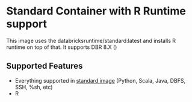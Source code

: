 # Standard Container with R Runtime support

This image uses the databricksruntime/standard:latest and installs R runtime on top of that. It supports DBR 8.X ()

## Supported Features
  - Everything supported in [standard image](https://github.com/databricks/containers/tree/master/ubuntu/standard) (Python, Scala, Java, DBFS, SSH, %sh, etc)
  - R
